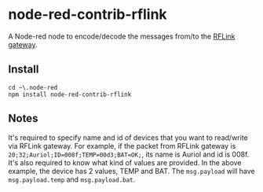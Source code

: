 # node-red-contrib-rflink
A Node-red node to encode/decode the messages from/to the [RFLink gateway](http://www.nemcon.nl/blog2).

## Install

```
cd ~\.node-red
npm install node-red-contrib-rflink
```

## Notes
It's required to specify name and id of devices that you want to read/write via RFLink gateway.
For example, if the packet from RFLink gateway is `20;32;Auriol;ID=008f;TEMP=00d3;BAT=OK;`, its name is Auriol and id is 008f.
It's also required to know what kind of values are provided. In the above example, the device has 2 values, TEMP and BAT. The `msg.payload` will have `msg.payload.temp` and `msg.payload.bat`.

